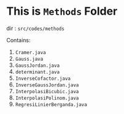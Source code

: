# This is `Methods` Folder

dir : `src/codes/methods`

Contains:
1. `Cramer.java`
2. `Gauss.java`
3. `GaussJordan.java`
4. `determinant.java`
5. `InverseCofactor.java`
6. `InverseGaussJordan.java`
7. `InterpolasiBicubic.java`
8. `InterpolasiPolinom.java`
9. `RegresiLinierBerganda.java`